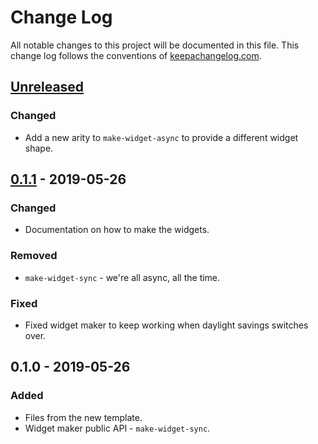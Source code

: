 # Change Log
All notable changes to this project will be documented in this file. This change log follows the conventions of [keepachangelog.com](http://keepachangelog.com/).

## [Unreleased]
### Changed
- Add a new arity to `make-widget-async` to provide a different widget shape.

## [0.1.1] - 2019-05-26
### Changed
- Documentation on how to make the widgets.

### Removed
- `make-widget-sync` - we're all async, all the time.

### Fixed
- Fixed widget maker to keep working when daylight savings switches over.

## 0.1.0 - 2019-05-26
### Added
- Files from the new template.
- Widget maker public API - `make-widget-sync`.

[Unreleased]: https://github.com/your-name/eclp-tools/compare/0.1.1...HEAD
[0.1.1]: https://github.com/your-name/eclp-tools/compare/0.1.0...0.1.1
